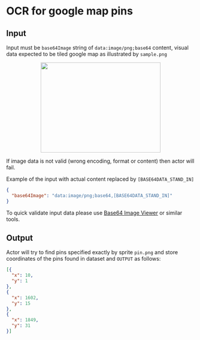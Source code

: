 # OCR for google map pins

## Input

Input must be `base64Image` string of `data:image/png;base64` content, visual data expected to be tiled google map as illustrated by `sample.png`

<p align="center">
<a href="https://raw.githubusercontent.com/apify-alexey/google-maps-pins-map-ocr
/master/.github/images/sample.png" target="_blank"><img src="https://raw.githubusercontent.com/apify-alexey/google-maps-pins-map-ocr
/master/.github/images/sample.png" alt="" style="width: 320px; height: 240px;" width="320" height="240" /></a>
</p>

If image data is not valid (wrong encoding, format or content) then actor will fail.

Example of the input with actual content replaced by `[BASE64DATA_STAND_IN]`

```json
{
  "base64Image": "data:image/png;base64,[BASE64DATA_STAND_IN]"
}
```

To quick validate input data please use [Base64 Image Viewer](https://jaredwinick.github.io/base64-image-viewer/) or similar tools.

## Output

Actor will try to find pins specified exactly by sprite `pin.png` and store coordinates of the pins found in dataset and `OUTPUT` as follows:

```json
[{
  "x": 10,
  "y": 1
},
{
  "x": 1602,
  "y": 15
},
{
  "x": 1849,
  "y": 31
}]
```
